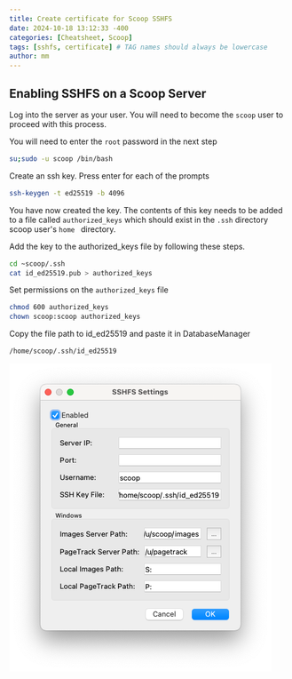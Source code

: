 ```yaml
---
title: Create certificate for Scoop SSHFS
date: 2024-10-18 13:12:33 -400
categories: [Cheatsheet, Scoop]
tags: [sshfs, certificate] # TAG names should always be lowercase
author: mm
---
```


## Enabling SSHFS on a Scoop Server

Log into the server as your user. You will need to become the `scoop` user to proceed with this process.

You will need to enter the `root` password in the next step
```bash
su;sudo -u scoop /bin/bash
```

Create an ssh key. Press enter for each of the prompts
```bash
ssh-keygen -t ed25519 -b 4096
```

You have now created the key. The contents of this key needs to be added to a file called `authorized_keys` which should exist in the `.ssh` directory scoop user's `home ` directory.

Add the key to the authorized_keys file by following these steps.
```bash
cd ~scoop/.ssh
cat id_ed25519.pub > authorized_keys
```
Set permissions on the `authorized_keys` file
```bash
chmod 600 authorized_keys
chown scoop:scoop authorized_keys
```
Copy the file path to id_ed25519 and paste it in DatabaseManager
```bash
/home/scoop/.ssh/id_ed25519
```
![SSHFS Setup in Database Manager](/images/sshfs-setup/SSHFS-Scoop.png)
